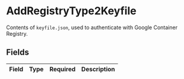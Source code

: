 # AddRegistryType2Keyfile

Contents of `keyfile.json`, used to authenticate with Google Container Registry.


## Fields

| Field       | Type        | Required    | Description |
| ----------- | ----------- | ----------- | ----------- |